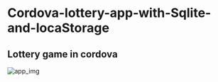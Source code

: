 # Cordova-lottery-app-with-Sqlite-and-locaStorage
## Lottery game in cordova
![app_img](http://s33.postimg.org/757quf9kv/Screenshot_2016_05_31_00_28_26.png)
